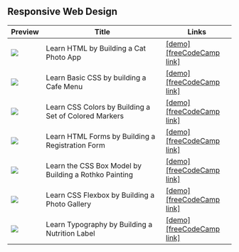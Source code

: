 ## Responsive Web Design

| Preview | Title | Links |
|---------|-------|-------|
| [![](https://img.youtube.com/vi/j3I84FR2U6Q/mqdefault.jpg)](https://youtu.be/j3I84FR2U6Q) | Learn HTML by Building a Cat Photo App | [[demo]](./cat-photo-app/) <br /> [[freeCodeCamp link]](https://www.freecodecamp.org/learn/2022/responsive-web-design/learn-html-by-building-a-cat-photo-app/) |
| [![](https://img.youtube.com/vi/9o6tG06eJMs/mqdefault.jpg)](https://youtu.be/9o6tG06eJMs) | Learn Basic CSS by building a Cafe Menu | [[demo]](./cafe-menu/)<br />[[freeCodeCamp link]](https://www.freecodecamp.org/learn/2022/responsive-web-design/learn-basic-css-by-building-a-cafe-menu/) |
| [![](https://img.youtube.com/vi/iqrHIz0nMHw/mqdefault.jpg)](https://youtu.be/iqrHIz0nMHw) | Learn CSS Colors by Building a Set of Colored Markers | [[demo]](./css-color-markers/)<br />[[freeCodeCamp link]](https://www.freecodecamp.org/learn/2022/responsive-web-design/learn-css-colors-by-building-a-set-of-colored-markers/) |
| [![](https://img.youtube.com/vi/hAsFqy1dRJM/mqdefault.jpg)](https://youtu.be/hAsFqy1dRJM) | Learn HTML Forms by Building a Registration Form | [[demo]](./registration-form/)<br />[[freeCodeCamp link]](https://www.freecodecamp.org/learn/2022/responsive-web-design/learn-html-forms-by-building-a-registration-form/) |
| [![](https://img.youtube.com/vi/KoAPQniuKP0/mqdefault.jpg)](https://youtu.be/KoAPQniuKP0) | Learn the CSS Box Model by Building a Rothko Painting | [[demo]](./rothko-painting/)<br />[[freeCodeCamp link]](https://www.freecodecamp.org/learn/2022/responsive-web-design/learn-the-css-box-model-by-building-a-rothko-painting/) |
| [![](https://img.youtube.com/vi/XRZfAuPShX0/mqdefault.jpg)](https://youtu.be/XRZfAuPShX0) | Learn CSS Flexbox by Building a Photo Gallery | [[demo]](./photo-gallery/)<br />[[freeCodeCamp link]](https://www.freecodecamp.org/learn/2022/responsive-web-design/learn-css-flexbox-by-building-a-photo-gallery/) |
| [![](https://img.youtube.com/vi/emt78pRLr3Y/mqdefault.jpg)](https://youtu.be/emt78pRLr3Y) | Learn Typography by Building a Nutrition Label | [[demo]](./nutrition-label/)<br />[[freeCodeCamp link]](https://www.freecodecamp.org/learn/2022/responsive-web-design/learn-typography-by-building-a-nutrition-label/) |
